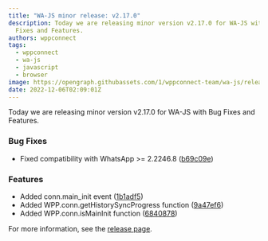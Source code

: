 ```yaml
---
title: "WA-JS minor release: v2.17.0"
description: Today we are releasing minor version v2.17.0 for WA-JS with Bug
  Fixes and Features.
authors: wppconnect
tags:
  - wppconnect
  - wa-js
  - javascript
  - browser
image: https://opengraph.githubassets.com/1/wppconnect-team/wa-js/releases/tag/v2.17.0
date: 2022-12-06T02:09:01Z
---
```


Today we are releasing minor version v2.17.0 for WA-JS with Bug Fixes and Features.

<!--truncate-->

### Bug Fixes

* Fixed compatibility with WhatsApp >= 2.2246.8 ([b69c09e](https://github.com/wppconnect-team/wa-js/commit/b69c09e3037a8697bd7e0a1bcc2a7034ceca777a))


### Features

* Added conn.main_init event ([1b1adf5](https://github.com/wppconnect-team/wa-js/commit/1b1adf55e92593197bc15b8446a21ce0c4ef4836))
* Added WPP.conn.getHistorySyncProgress function ([9a47ef6](https://github.com/wppconnect-team/wa-js/commit/9a47ef6c986ccebe5b5b6b5ddace6dfc5c713506))
* Added WPP.conn.isMainInit function ([6840878](https://github.com/wppconnect-team/wa-js/commit/6840878645ab40ed0dd1b3c7a96decc661644b06))

For more information, see the [release page](https://github.com/wppconnect-team/wa-js/releases/tag/v2.17.0).